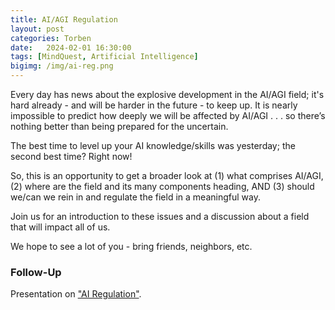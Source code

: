```yaml
---
title: AI/AGI Regulation
layout: post
categories: Torben
date:   2024-02-01 16:30:00
tags: [MindQuest, Artificial Intelligence]
bigimg: /img/ai-reg.png
---
```


Every day has news about the explosive development in the AI/AGI field; it's hard already - and will be harder in the future - to keep up. It is nearly impossible to predict how deeply we will be affected by AI/AGI . . . so there’s nothing better than being prepared for the uncertain. 

The best time to level up your AI knowledge/skills was yesterday; the second best time?
Right now!

So, this is an opportunity to get a broader look at (1) what comprises AI/AGI, (2) where are the field and its many components heading, AND (3) should we/can we rein in and regulate the field in a meaningful way. 

Join us for an introduction to these issues and a discussion about a field that will impact all of us.

We hope to see a lot of you - bring friends, neighbors, etc.

### Follow-Up

Presentation on ["AI Regulation"](/assets/present/2024/2024-02-01/ai-reg.pdf).
